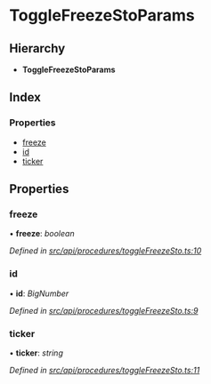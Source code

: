 # ToggleFreezeStoParams

## Hierarchy

* **ToggleFreezeStoParams**

## Index

### Properties

* [freeze](togglefreezestoparams.md#freeze)
* [id](togglefreezestoparams.md#id)
* [ticker](togglefreezestoparams.md#ticker)

## Properties

### freeze

• **freeze**: _boolean_

_Defined in_ [_src/api/procedures/toggleFreezeSto.ts:10_](https://github.com/PolymathNetwork/polymesh-sdk/blob/a0872cf4/src/api/procedures/toggleFreezeSto.ts#L10)

### id

• **id**: _BigNumber_

_Defined in_ [_src/api/procedures/toggleFreezeSto.ts:9_](https://github.com/PolymathNetwork/polymesh-sdk/blob/a0872cf4/src/api/procedures/toggleFreezeSto.ts#L9)

### ticker

• **ticker**: _string_

_Defined in_ [_src/api/procedures/toggleFreezeSto.ts:11_](https://github.com/PolymathNetwork/polymesh-sdk/blob/a0872cf4/src/api/procedures/toggleFreezeSto.ts#L11)

